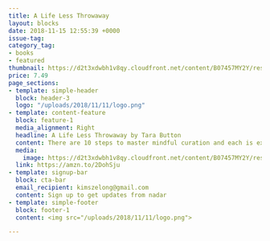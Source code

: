 ```yaml
---
title: A Life Less Throwaway
layout: blocks
date: 2018-11-15 12:55:39 +0000
issue-tag:
category_tag:
- books
- featured
thumbnail: https://d2t3xdwbh1v8qy.cloudfront.net/content/B07457MY2Y/resources/749325738
price: 7.49
page_sections:
- template: simple-header
  block: header-3
  logo: "/uploads/2018/11/11/logo.png"
- template: content-feature
  block: feature-1
  media_alignment: Right
  headline: A Life Less Throwaway by Tara Button
  content: There are 10 steps to master mindful curation and each is explained in this book, from understanding and using techniques to freeing yourself from external manipulations.
  media:
    image: https://d2t3xdwbh1v8qy.cloudfront.net/content/B07457MY2Y/resources/749325738
  link: https://amzn.to/2DohSju
- template: signup-bar
  block: cta-bar
  email_recipient: kimszelong@gmail.com
  content: Sign up to get updates from nadar
- template: simple-footer
  block: footer-1
  content: <img src="/uploads/2018/11/11/logo.png">

---
```

